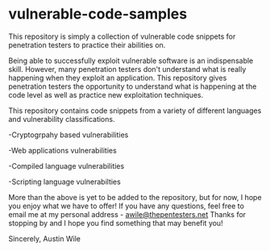 # vulnerable-code-samples
This repository is simply a collection of vulnerable code snippets for penetration testers to practice their abilities on.

Being able to successfully exploit vulnerable software is an indispensable skill. However, many penetration testers don't understand what is really happening when they exploit an application. This repository gives penetration testers the opportunity to understand what is happening at the code level as well as practice new exploitation techniques. 

This repository contains code snippets from a variety of different languages and vulnerability classifications.

  -Cryptogrpahy based vulnerabilities
  
  -Web applications vulnerabilities
  
  -Compiled language vulnerabilities
  
  -Scripting language vulnerabilties
  
  More than the above is yet to be added to the repository, but for now, I hope you enjoy what we have to offer!
  If you have any questions, feel free to email me at my personal address - awile@thepentesters.net
  Thanks for stopping by and I hope you find something that may benefit you!
  
  Sincerely,
  Austin Wile
    
  
